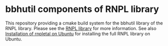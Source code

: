 # bbhutil components of RNPL library

This repository providing a cmake build system for the bbhutil library of the RNPL library. Please see the [RNPL library](https://laplace.physics.ubc.ca/Doc/rnpletal/) for more information. See also [Installation of rnpletal on Ubuntu](https://laplace.physics.ubc.ca/Doc/rnpletal/rnpletal-ubuntu.html) for installing the full RNPL library on Ubuntu.

